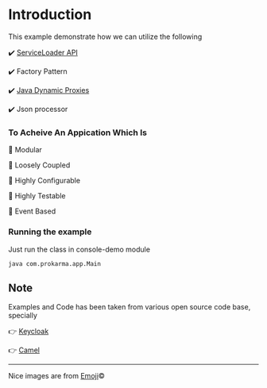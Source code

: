 # Introduction

This example demonstrate how we can utilize the following

:heavy_check_mark: [ServiceLoader API](https://docs.oracle.com/javase/6/docs/api/java/util/ServiceLoader.html)

:heavy_check_mark: Factory Pattern

:heavy_check_mark: [Java Dynamic Proxies](http://docs.oracle.com/javase/7/docs/api/java/lang/reflect/Proxy.html)

:heavy_check_mark: Json processor

### To Acheive An Appication Which Is

:star2: Modular

:star2: Loosely Coupled

:star2: Highly Configurable

:star2: Highly Testable

:star2: Event Based

### Running the example
Just run the class in console-demo module

```
java com.prokarma.app.Main
```

Note
------
Examples and Code has been taken from various open source code base, specially

:point_right: [Keycloak](http://keycloak.jboss.org/)

:point_right: [Camel](http://camel.apache.org/)

* * *
Nice images are from [Emoji](http://www.emoji-cheat-sheet.com/):copyright: